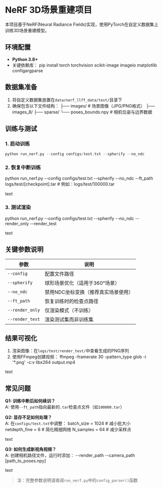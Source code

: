 # NeRF 3D场景重建项目

本项目基于NeRF(Neural Radiance Fields)实现，使用PyTorch在自定义数据集上训练3D场景重建模型。

## 环境配置
- **Python 3.8+**
- 关键依赖库：
pip install torch torchvision scikit-image imageio matplotlib configargparse


## 数据集准备
1. 将自定义数据集放置在`data/nerf_llff_data/test/`目录下
2. 确保包含以下文件结构：
├── images/ # 场景图像（JPG/PNG格式）
├── images_8/
├── sparse/
└── poses_bounds.npy # 相机位姿与边界数据

## 训练与测试
### 1. 启动训练
``` python
python run_nerf.py --config configs/test.txt --spherify --no_ndc
```

### 2. 恢复中断训练
python run_nerf.py
--config configs/test.txt
--spherify
--no_ndc
--ft_path logs/test/[checkpoint].tar # 例如：logs/test/100000.tar

text

### 3. 测试渲染
python run_nerf.py --config configs/test.txt --spherify --no_ndc --render_only --render_test

text

## 关键参数说明
| 参数 | 说明 |
|------|------|
| `--config` | 配置文件路径 |
| `--spherify` | 球形场景优化（适用于360°场景） |
| `--no_ndc` | 禁用NDC坐标变换（推荐真实场景使用） |
| `--ft_path` | 恢复训练时的检查点路径 |
| `--render_only` | 仅渲染模式（不训练） |
| `--render_test` | 渲染测试集而非训练集 |

## 结果可视化
1. 渲染图像：在`logs/test/render_test/`中查看生成的PNG序列
2. 使用FFmpeg创建视频：
ffmpeg -framerate 30 -pattern_type glob -i '*.png' -c:v libx264 output.mp4

text

## 常见问题
**Q1: 训练中断后如何续训？**  
A: 使用`--ft_path`指向最新的`.tar`检查点文件（如`100000.tar`）

**Q2: 显存不足如何处理？**  
A: 在`configs/test.txt`中调整：
batch_size = 1024 # 减小批大小
netdepth_fine = 6 # 简化精细网络
N_samples = 64 # 减少采样点

text

**Q3: 如何生成新视角视频？**  
A: 创建相机路径文件，运行时添加：
--render_path --camera_path [path_to_poses.npy]

text

> 注：完整参数说明请查阅`run_nerf.py`中的`config_parser()`函数
